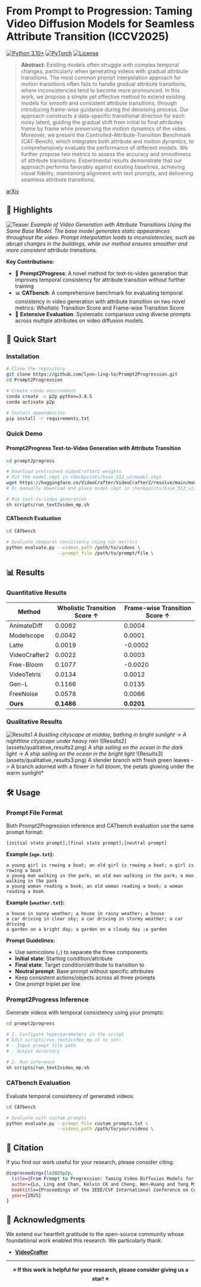 # From Prompt to Progression: Taming Video Diffusion Models for Seamless Attribute Transition (ICCV2025)

[![Python 3.10+](https://img.shields.io/badge/python-3.10+-blue.svg)](https://www.python.org/downloads/)
[![PyTorch](https://img.shields.io/badge/PyTorch-2.0+-ee4c2c.svg)](https://pytorch.org/)
[![License](https://img.shields.io/badge/License-MIT-green.svg)](LICENSE)

> **Abstract:** Existing models often struggle with complex temporal changes, particularly when generating videos with gradual attribute transitions. The most common prompt interpolation approach for motion transitions often fails to handle gradual attribute transitions, where inconsistencies tend to become more pronounced. In this work, we propose a simple yet effective method to extend existing models for smooth and consistent attribute transitions, through introducing frame-wise guidance during the denoising process. Our approach constructs a data-specific transitional direction for each noisy latent, guiding the gradual shift from initial to final attributes frame by frame while preserving the motion dynamics of the video. Moreover, we present the Controlled-Attribute-Transition Benchmark (CAT-Bench), which integrates both attribute and motion dynamics, to comprehensively evaluate the performance of different models. We further propose two metrics to assess the accuracy and smoothness of attribute transitions. Experimental results demonstrate that our approach performs favorably against existing baselines, achieving visual fidelity, maintaining alignment with text prompts, and delivering seamless attribute transitions.

[arXiv](https://arxiv.org/abs/2509.19690)

## 🎯 Highlights

![Teaser](assets/teaser.png)
*Example of Video Generation with Attribute Transitions Using the Same Base Model. The base model generates static appearances throughout the video. Prompt interpolation leads to inconsistencies, such as abrupt changes in the buildings, while our method ensures smoother and more consistent attribute transitions.*

**Key Contributions:**
- 🚀 **Prompt2Progress**: A novel method for text-to-video generation that improves temporal consistency for attribute transition without further training
- 📊 **CATbench**: A comprehensive benchmark for evaluating temporal consistency in video generation with attribute transition on two novel metrics: Wholistic Transition Score and Frame-wise Transition Score
- 🔧 **Extensive Evaluation**: Systematic comparison using diverse prompts across multiple attributes on video diffusion models.

## 🚀 Quick Start

### Installation
```bash
# Clone the repository
git clone https://github.com/lynn-ling-lo/Prompt2Progression.git
cd Prompt2Progression

# Create conda environment
conda create -n p2p python=3.8.5
conda activate p2p

# Install dependencies
pip install -r requirements.txt
```

### Quick Demo

#### Prompt2Progress Text-to-Video Generation with Attribute Transition
```bash
cd prompt2progress

# Download pretrained VideoCrafter2 weights
# Put the model.ckpt in checkpoints/base_512_v2/model.ckpt
wget https://huggingface.co/VideoCrafter/VideoCrafter2/resolve/main/model.ckpt -P checkpoints/base_512_v2/
# Or manually download and place model.ckpt in checkpoints/base_512_v2/

# Run text-to-video generation
sh scripts/run_text2video_mp.sh
```

#### CATbench Evaluation
```bash
cd CATbench

# Evaluate temporal consistency using our metrics
python evaluate.py --videos_path /path/to/videos \
                   --prompt_file /path/to/prompt/file \
```

## 📊 Results

### Quantitative Results
| Method | Wholistic Transition Score ↑ | Frame-wise Transition Score ↑ | 
|--------|-------|-------|
| AnimateDiff | 0.0082 | 0.0004 |
| Modelscope | 0.0042 | 0.0001 |
| Latte | 0.0019 | -0.0002 |
| VideoCrafter2 | 0.0022 | 0.0003|
| Free-Bloom | 0.1077 | -0.0020 |
| VideoTetris |0.0134 | 0.0012 |
| Gen-L | 0.1166 | 0.0135 |
| FreeNoise |0.0578 | 0.0066 |
| **Ours** | **0.1486** | **0.0201** |

### Qualitative Results
![Results1](assets/qualitative_results1.png)
*A bustling cityscape at midday, bathing in bright sunlight -> A nighttime cityscape under heavy rain*
![Results2] (assets/qualitative_results2.png)
*A ship sailing on the ocean in the dark light -> A ship sailing on the ocean in the bright light*
![Results3] (assets/qualitative_results3.png)
A slender branch with fresh green leaves -> A branch adorned with a flower in full bloom, the petals glowing under the warm sunlight* 




## 🛠️ Usage
### Prompt File Format
Both Prompt2Progression inference and CATbench evaluation use the same prompt format:
```
[initial state prompt];[final state prompt];[neutral prompt]
```

**Example (`age.txt`):**
```
a young girl is rowing a boat; an old girl is rowing a boat; a girl is rowing a boat
a young man walking in the park; an old man walking in the park; a man walking in the park  
a young woman reading a book; an old woman reading a book; a woman reading a book
```

**Example (`weather.txt`):**
```
a house in sunny weather; a house in rainy weather; a house
a car driving in clear sky; a car driving in stormy weather; a car driving
a garden on a bright day; a garden on a cloudy day ;a garden
```

**Prompt Guidelines:**
- Use semicolons (`;`) to separate the three components
- **Initial state**: Starting condition/attribute  
- **Final state**: Target condition/attribute to transition to
- **Neutral prompt**: Base prompt without specific attributes
- Keep consistent actions/objects across all three prompts
- One prompt triplet per line

### Prompt2Progress Inference

Generate videos with temporal consistency using your prompts:

```bash
cd prompt2progress

# 1. Configure hyperparameters in the script
# Edit scripts/run_text2video_mp.sh to set:
# - Input prompt file path
# - Output directory

# 2. Run inference
sh scripts/run_text2video_mp.sh
```

### CATbench Evaluation

Evaluate temporal consistency of generated videos:

```bash
cd CATbench

# Evaluate with custom prompts
python evaluate.py --prompt_file custom_prompts.txt \
                   --videos_path /path/to/your/videos \

```



## 📄 Citation

If you find our work useful for your research, please consider citing:

```bibtex
@inproceedings{lo2025p2p,
  title={From Prompt to Progression: Taming Video Diffusion Models for Seamless Attribute Transition},
  author={Lo, Ling and Chan, Kelvin CK and Cheng, Wen-Huang and Yang Ming-Hsuan},
  booktitle={Proceedings of the IEEE/CVF International Conference on Computer Vision (ICCV)},
  year={2025}
}
```

## 🙏 Acknowledgments
We extend our heartfelt gratitude to the open-source community whose foundational work enabled this research. We particularly thank:
- **[VideoCrafter](https://github.com/AILab-CVC/VideoCrafter)**

---

<div align="center">

**⭐ If this work is helpful for your research, please consider giving us a star! ⭐**

</div>
